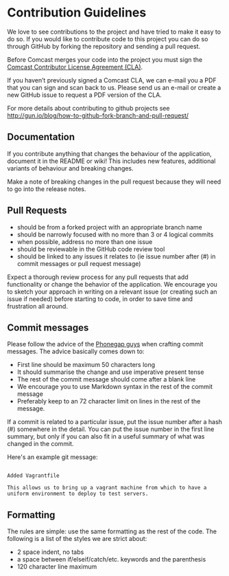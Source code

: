 Contribution Guidelines
=======================

We love to see contributions to the project and have tried to make it
easy to do so. If you would like to contribute code to this project
you can do so through GitHub by forking the repository and sending a
pull request.

Before Comcast merges your code into the project you must sign the
[Comcast Contributor License Agreement (CLA)](https://github.com/Comcast/Speed-testJS/wiki/ComcastContributorLicenseAgreement-10-13-2016.pdf).

If you haven’t previously signed a Comcast CLA, we can e-mail you a PDF
that you can sign and scan back to us.  Please send us an e-mail or create
a new GitHub issue to request a PDF version of the CLA.

For more details about contributing to github projects see
http://gun.io/blog/how-to-github-fork-branch-and-pull-request/

Documentation
-------------

If you contribute anything that changes the behaviour of the
application, document it in the README or wiki! This includes new
features, additional variants of behaviour and breaking changes.

Make a note of breaking changes in the pull request because they will
need to go into the release notes.


Pull Requests
-------------

* should be from a forked project with an appropriate branch name
* should be narrowly focused with no more than 3 or 4 logical commits
* when possible, address no more than one issue
* should be reviewable in the GitHub code review tool
* should be linked to any issues it relates to (ie issue number after
(#) in commit messages or pull request message)

Expect a thorough review process for any pull requests that add functionality
or change the behavior of the application. We encourage you to sketch your
approach in writing on a relevant issue (or creating such an issue if needed)
before starting to code, in order to save time and frustration all around.

Commit messages
---------------

Please follow the advice of the
[Phonegap guys](https://github.com/phonegap/phonegap/wiki/Git-Commit-Message-Format)
when crafting commit messages. The advice basically comes down to:

* First line should be maximum 50 characters long
* It should summarise the change and use imperative present tense
* The rest of the commit message should come after a blank line
* We encourage you to use Markdown syntax in the rest of the commit
message
* Preferably keep to an 72 character limit on lines in the rest of the
message.

If a commit is related to a particular issue, put the issue number
after a hash (#) somewhere in the detail. You can put the issue number
in the first line summary, but only if you can also fit in a useful
summary of what was changed in the commit.

Here's an example git message:

```

Added Vagrantfile

This allows us to bring up a vagrant machine from which to have a
uniform environment to deploy to test servers.
```

Formatting
----------

The rules are simple: use the same formatting as the rest of the code.
The following is a list of the styles we are strict about:

* 2 space indent, no tabs
* a space between if/elseif/catch/etc. keywords and the parenthesis
* 120 character line maximum
